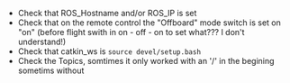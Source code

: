 * Check that ROS_Hostname and/or ROS_IP is set
* Check that on the remote control the "Offboard" mode switch is set on "on" (before flight swith in on - off - on to set what??? I don't understand!)
* Check that catkin_ws is `source devel/setup.bash`
* Check the Topics, somtimes it only worked with an '/' in the begining sometims without